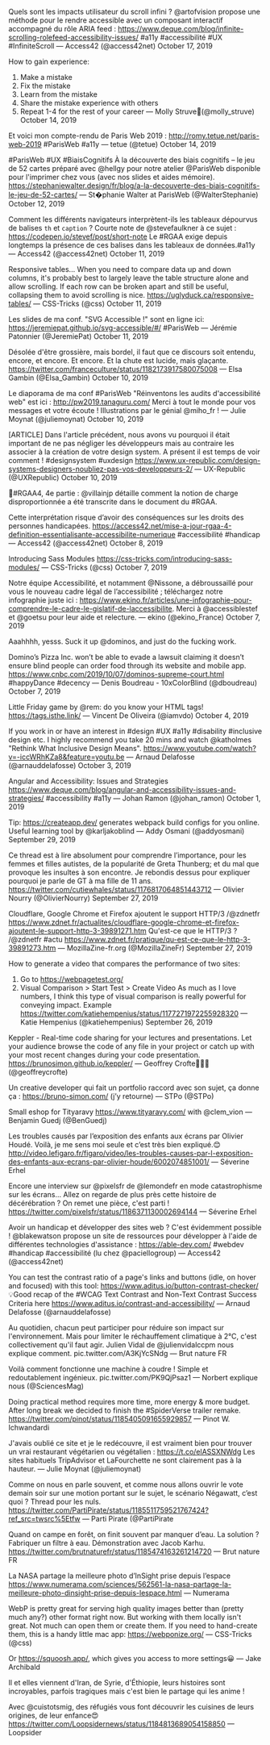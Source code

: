 Quels sont les impacts utilisateur du scroll infini ? @artofvision propose une méthode pour le rendre accessible avec un composant interactif accompagné du rôle ARIA feed : https://www.deque.com/blog/infinite-scrolling-rolefeed-accessibility-issues/ #a11y #accessibilité #UX #InfiniteScroll — Access42 (@access42net) October 17, 2019

How to gain experience:
1. Make a mistake
2. Fix the mistake
3. Learn from the mistake
4. Share the mistake experience with others
5. Repeat 1-4 for the rest of your career
— Molly Struve🦄(@molly_struve) October 14, 2019

Et voici mon compte-rendu de Paris Web 2019 : http://romy.tetue.net/paris-web-2019 #ParisWeb #a11y
— tetue (@tetue) October 14, 2019

#ParisWeb #UX #BiaisCognitifs
À la découverte des biais cognitifs – le jeu de 52 cartes préparé avec @hellgy pour notre atelier @ParisWeb disponible pour l'imprimer chez vous (avec nos slides et aides mémoire). https://stephaniewalter.design/fr/blog/a-la-decouverte-des-biais-cognitifs-le-jeu-de-52-cartes/
— St�phanie Walter at ParisWeb (@WalterStephanie) October 12, 2019

Comment les différents navigateurs interprètent-ils les tableaux dépourvus de balises `th` et `caption` ? Courte note de @stevefaulkner à ce sujet : https://codepen.io/stevef/post/short-note Le #RGAA exige depuis longtemps la présence de ces balises dans les tableaux de données.#a11y
— Access42 (@access42net) October 11, 2019

Responsive tables... When you need to compare data up and down columns, it's probably best to largely leave the table structure alone and allow scrolling. If each row can be broken apart and still be useful, collapsing them to avoid scrolling is nice. https://uglyduck.ca/responsive-tables/ — CSS-Tricks (@css) October 11, 2019

Les slides de ma conf. "SVG Accessible !" sont en ligne ici: https://jeremiepat.github.io/svg-accessible/#/ #ParisWeb — Jérémie Patonnier (@JeremiePat) October 11, 2019

Désolée d'être grossière, mais bordel, il faut que ce discours soit entendu, encore, et encore. Et encore. Et la chute est lucide, mais glaçante. https://twitter.com/franceculture/status/1182173917580075008 — Elsa Gambin (@Elsa_Gambin) October 10, 2019

Le diaporama de ma conf #ParisWeb "Réinventons les audits d'accessibilité web" est ici : http://pw2019.tanaguru.com/
Merci à tout le monde pour vos messages et votre écoute ! Illustrations par le génial @miho_fr ! — Julie Moynat (@juliemoynat) October 10, 2019

[ARTICLE] Dans l'article précédent, nous avons vu pourquoi il était important de ne pas négliger les développeurs mais au contraire les associer à la création de votre design system. A présent il est temps de voir comment ! #designsystem #uxdesign https://www.ux-republic.com/design-systems-designers-noubliez-pas-vos-developpeurs-2/ — UX-Republic (@UXRepublic) October 10, 2019


📝#RGAA4, 4e partie : @villainjp détaille comment la notion de charge disproportionnée a été transcrite dans le document du #RGAA.

Cette interprétation risque d’avoir des conséquences sur les droits des personnes handicapées. https://access42.net/mise-a-jour-rgaa-4-definition-essentialisante-accessibilite-numerique #accessibilité #handicap — Access42 (@access42net) October 8, 2019

Introducing Sass Modules https://css-tricks.com/introducing-sass-modules/ — CSS-Tricks (@css) October 7, 2019

Notre équipe Accessibilité, et notamment @Nissone, a débroussaillé pour vous le nouveau cadre légal de l’accessibilité ; téléchargez notre infographie juste ici : https://www.ekino.fr/articles/une-infographie-pour-comprendre-le-cadre-le-gislatif-de-laccessibilite. Merci à @accessiblestef et @goetsu pour leur aide et relecture. — ekino (@ekino_France) October 7, 2019

Aaahhhh, yesss. Suck it up @dominos, and just do the fucking work.

Domino’s Pizza Inc. won’t be able to evade a lawsuit claiming it doesn’t ensure blind people can order food through its website and mobile app. https://www.cnbc.com/2019/10/07/dominos-supreme-court.html #happyDance #decency — Denis Boudreau - 10xColorBlind (@dboudreau) October 7, 2019

Little Friday game by @rem: do you know your HTML tags! https://tags.isthe.link/ — Vincent De Oliveira (@iamvdo) October 4, 2019

If you work in or have an interest in #design #UX #a11y #disability #inclusive design etc. I highly recommend you take 20 mins and watch @katholmes "Rethink What Inclusive Design Means". https://www.youtube.com/watch?v=-iccWRhKZa8&feature=youtu.be — Arnaud Delafosse (@arnauddelafosse) October 3, 2019

Angular and Accessibility: Issues and Strategies https://www.deque.com/blog/angular-and-accessibility-issues-and-strategies/ #accessibility #a11y — Johan Ramon (@johan_ramon) October 1, 2019

Tip: https://createapp.dev/ generates webpack build configs for you online. Useful learning tool by @karljakoblind — Addy Osmani (@addyosmani) September 29, 2019

Ce thread est à lire absolument pour comprendre l’importance, pour les femmes et filles autistes, de la popularité de Greta Thunberg; et du mal que provoque les insultes à son encontre. Je rebondis dessus pour expliquer pourquoi je parle de GT à ma fille de 11 ans. https://twitter.com/cutiewhales/status/1176817064851443712 — Olivier Nourry (@OlivierNourry) September 27, 2019

Cloudflare, Google Chrome et Firefox ajoutent le support HTTP/3 /@zdnetfr https://www.zdnet.fr/actualites/cloudflare-google-chrome-et-firefox-ajoutent-le-support-http-3-39891271.htm Qu'est-ce que le HTTP/3 ? /@zdnetfr #actu https://www.zdnet.fr/pratique/qu-est-ce-que-le-http-3-39891273.htm — MozillaZine-fr.org (@MozillaZineFr) September 27, 2019

How to generate a video that compares the performance of two sites:
1. Go to https://webpagetest.org/
2. Visual Comparison > Start Test > Create Video
As much as I love numbers, I think this type of visual comparison is really powerful for conveying impact.
Example https://twitter.com/katiehempenius/status/1177271972255928320 — Katie Hempenius (@katiehempenius) September 26, 2019

Keppler - Real-time code sharing for your lectures and presentations. Let your audience browse the code of any file in your project or catch up with your most recent changes during your code presentation. https://brunosimon.github.io/keppler/ — Geoffrey Crofte🐲🇱🇺 (@geoffreycrofte)

Un creative developer qui fait un portfolio raccord avec son sujet, ça donne ça : https://bruno-simon.com/
(j’y retourne) — STPo (@STPo)

Small eshop for Tityaravy https://www.tityaravy.com/ with @clem_vion — Benjamin Guedj (@BenGuedj)

Les troubles causés par l’exposition des enfants aux écrans par Olivier Houdé. Voilà, je me sens moi seule et c’est très bien expliqué.😊http://video.lefigaro.fr/figaro/video/les-troubles-causes-par-l-exposition-des-enfants-aux-ecrans-par-olivier-houde/6002074851001/ — Séverine Erhel

Encore une interview sur @pixelsfr de @lemondefr en mode catastrophisme sur les écrans... Allez on regarde de plus près cette histoire de décérébration ? On remet une pièce, c'est parti ! https://twitter.com/pixelsfr/status/1186371130002694144 — Séverine Erhel

Avoir un handicap et développer des sites web ? C'est évidemment possible ! @blakewatson propose un site de ressources pour développer à l'aide de différentes technologies d'assistance : https://able-dev.com/ #webdev #handicap #accessibilité (lu chez @paciellogroup) — Access42 (@access42net)


You can test the contrast ratio of a page's links and buttons (idle, on hover and focused) with this tool: https://www.aditus.io/button-contrast-checker/
💡Good recap of the #WCAG Text Contrast and Non-Text Contrast Success Criteria here https://www.aditus.io/contrast-and-accessibility/
— Arnaud Delafosse (@arnauddelafosse)


Au quotidien, chacun peut participer pour réduire son impact sur l'environnement. Mais pour limiter le réchauffement climatique à 2°C, c'est collectivement qu'il faut agir.
Julien Vidal de @julienvidalccpm nous explique comment. pic.twitter.com/A3KjYcSNdg
— Brut nature FR


Voilà comment fonctionne une machine à coudre ! Simple et redoutablement ingénieux. pic.twitter.com/PK9QjPsaz1
— Norbert explique nous (@SciencesMag)


Doing practical method requires more time, more energy & more budget. After long break we decided to finish the #SpiderVerse trailer remake. https://twitter.com/pinot/status/1185405091655929857
— Pinot W. Ichwandardi


J'avais oublié ce site et je le redécouvre, il est vraiment bien pour trouver un vrai restaurant végétarien ou végétalien : https://t.co/elASSXNWdg
Les sites habituels TripAdvisor et LaFourchette ne sont clairement pas à la hauteur.
— Julie Moynat (@juliemoynat)


Comme on nous en parle souvent, et comme nous allons ouvrir le vote demain soir sur une motion portant sur le sujet, le scénario Négawatt, c’est quoi ?
Thread pour les nuls. https://twitter.com/PartiPirate/status/1185511759521767424?ref_src=twsrc%5Etfw
— Parti Pirate (@PartiPirate


Quand on campe en forêt, on finit souvent par manquer d’eau.
La solution ? Fabriquer un filtre à eau. Démonstration avec Jacob Karhu. https://twitter.com/brutnaturefr/status/1185474163261214720
— Brut nature FR


La NASA partage la meilleure photo d’InSight prise depuis l’espace https://www.numerama.com/sciences/562561-la-nasa-partage-la-meilleure-photo-dinsight-prise-depuis-lespace.html
— Numerama


WebP is pretty great for serving high quality images better than (pretty much any?) other format right now. But working with them locally isn't great. Not much can open them or create them.
If you need to hand-create them, this is a handy little mac app: https://webponize.org/
— CSS-Tricks (@css)

Or https://squoosh.app/, which gives you access to more settings😀
— Jake Archibald

Il et elles viennent d'Iran, de Syrie, d'Éthiopie, leurs histoires sont incroyables, parfois tragiques mais c'est bien le partage qui les anime !

Avec @cuistotsmig, des réfugiés vous font découvrir les cuisines de leurs origines, de leur enfance😍https://twitter.com/Loopsidernews/status/1184813689054158850
— Loopsider
